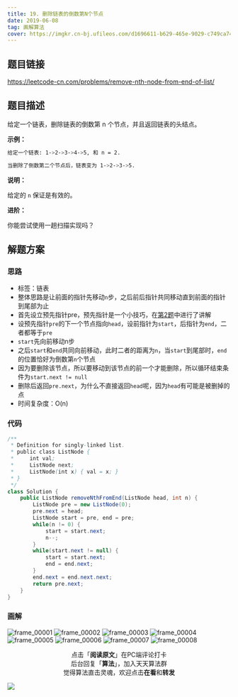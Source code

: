 ```yaml
---
title: 19. 删除链表的倒数第N个节点
date: 2019-06-08
tag: 画解算法
cover: https://imgkr.cn-bj.ufileos.com/d1696611-b629-465e-9029-c749ca74a9b0.png
---
```


## 题目链接

https://leetcode-cn.com/problems/remove-nth-node-from-end-of-list/

## 题目描述

给定一个链表，删除链表的倒数第 n 个节点，并且返回链表的头结点。

**示例：**

```bash
给定一个链表: 1->2->3->4->5, 和 n = 2.

当删除了倒数第二个节点后，链表变为 1->2->3->5.
```

**说明：**

给定的 `n` 保证是有效的。

**进阶：**

你能尝试使用一趟扫描实现吗？


## 解题方案

### 思路

- 标签：链表
- 整体思路是让前面的指针先移动`n`步，之后前后指针共同移动直到前面的指针到尾部为止
- 首先设立预先指针pre，预先指针是一个小技巧，在[第2题](https://mp.weixin.qq.com/s/8cMt_Yaeu6AT5jk3DhdhqA)中进行了讲解
- 设预先指针`pre`的下一个节点指向`head`，设前指针为`start`，后指针为`end`，二者都等于`pre`
- `start`先向前移动n步
- 之后`start`和`end`共同向前移动，此时二者的距离为`n`，当`start`到尾部时，`end`的位置恰好为倒数第`n`个节点
- 因为要删除该节点，所以要移动到该节点的前一个才能删除，所以循环结束条件为`start.next != null`
- 删除后返回`pre.next`，为什么不直接返回`head`呢，因为`head`有可能是被删掉的点
- 时间复杂度：O(n)

### 代码

```java
/**
 * Definition for singly-linked list.
 * public class ListNode {
 *     int val;
 *     ListNode next;
 *     ListNode(int x) { val = x; }
 * }
 */
class Solution {
    public ListNode removeNthFromEnd(ListNode head, int n) {    
        ListNode pre = new ListNode(0);
        pre.next = head;
        ListNode start = pre, end = pre;
        while(n != 0) {
            start = start.next;
            n--;
        }
        while(start.next != null) {
            start = start.next;
            end = end.next;
        }
        end.next = end.next.next;
        return pre.next;
    }
}
```

### 画解

![frame_00001](https://imgkr.cn-bj.ufileos.com/e7e86e1e-083b-4bc6-bfe4-f968bc9a7812.png)
![frame_00002](https://imgkr.cn-bj.ufileos.com/a2c0ebe4-2167-4047-88ec-d04aefb13233.png)
![frame_00003](https://imgkr.cn-bj.ufileos.com/72f31dcf-4d71-4eff-9275-0fe697c1a6f9.png)
![frame_00004](https://imgkr.cn-bj.ufileos.com/ed4740f3-62cf-409d-be73-1da3bf83ebb7.png)
![frame_00005](https://imgkr.cn-bj.ufileos.com/b8c870e2-5a4d-4746-a3e8-0bf3a34bdb8e.png)
![frame_00006](https://imgkr.cn-bj.ufileos.com/cd7a692a-8508-42c3-ba61-56815bc10560.png)
![frame_00007](https://imgkr.cn-bj.ufileos.com/6b0568b3-edb2-4509-88d9-f537369441ac.png)
![frame_00008](https://imgkr.cn-bj.ufileos.com/d1696611-b629-465e-9029-c749ca74a9b0.png)


<span style="display:block;text-align:center;">点击「<strong>阅读原文</strong>」在PC端评论打卡</span>
<span style="display:block;text-align:center;">后台回复「<strong>算法</strong>」，加入天天算法群</span>
<span style="display:block;text-align:center;">觉得算法直击灵魂，欢迎点击<strong>在看</strong>和<strong>转发</strong></span>

![](https://imgkr.cn-bj.ufileos.com/c3690018-4a92-4766-ac7e-ac54dd54c093.jpg)